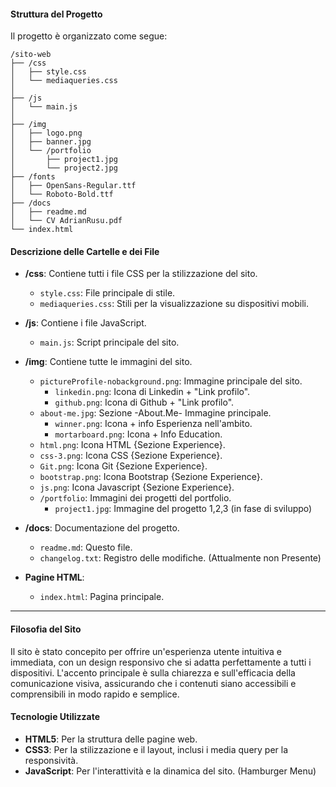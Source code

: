 #### Struttura del Progetto

Il progetto è organizzato come segue:

```
/sito-web
├── /css
│   ├── style.css
│   └── mediaqueries.css
│   
├── /js
│   └── main.js   
│     
├── /img
│   ├── logo.png
│   ├── banner.jpg
│   └── /portfolio
│       ├── project1.jpg
│       └── project2.jpg
├── /fonts
│   ├── OpenSans-Regular.ttf
│   └── Roboto-Bold.ttf
├── /docs
│   ├── readme.md
│   └── CV AdrianRusu.pdf
└── index.html
```

#### Descrizione delle Cartelle e dei File

- **/css**: Contiene tutti i file CSS per la stilizzazione del sito.
  - `style.css`: File principale di stile.
  - `mediaqueries.css`: Stili per la visualizzazione su dispositivi mobili.

- **/js**: Contiene i file JavaScript.
  - `main.js`: Script principale del sito.

- **/img**: Contiene tutte le immagini del sito.
  - `pictureProfile-nobackground.png`: Immagine principale del sito.
    - `linkedin.png`: Icona di Linkedin + "Link profilo".
    - `github.png`: Icona di Github + "Link profilo".
  - `about-me.jpg`: Sezione -About.Me- Immagine principale.
    - `winner.png`: Icona + info Esperienza nell'ambito.
    - `mortarboard.png`: Icona + Info Education.
  - `html.png`: Icona HTML {Sezione Experience}.
  - `css-3.png`: Icona CSS {Sezione Experience}.
  - `Git.png`: Icona Git {Sezione Experience}.
  - `bootstrap.png`: Icona Bootstrap {Sezione Experience}.
  - `js.png`: Icona Javascript {Sezione Experience}.
  - `/portfolio`: Immagini dei progetti del portfolio.
    - `project1.jpg`: Immagine del progetto 1,2,3 (in fase di sviluppo)


- **/docs**: Documentazione del progetto.
  - `readme.md`: Questo file.
  - `changelog.txt`: Registro delle modifiche. (Attualmente non Presente)

- **Pagine HTML**:
  - `index.html`: Pagina principale.

---

#### Filosofia del Sito

Il sito è stato concepito per offrire un'esperienza utente intuitiva e immediata, con un design responsivo che si adatta perfettamente a tutti i dispositivi. L'accento principale è sulla chiarezza e sull'efficacia della comunicazione visiva, assicurando che i contenuti siano accessibili e comprensibili in modo rapido e semplice.

#### Tecnologie Utilizzate

- **HTML5**: Per la struttura delle pagine web.
- **CSS3**: Per la stilizzazione e il layout, inclusi i media query per la responsività.
- **JavaScript**: Per l'interattività e la dinamica del sito. (Hamburger Menu)

